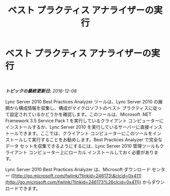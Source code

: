 ﻿---
title: ベスト プラクティス アナライザーの実行
TOCTitle: ベスト プラクティス アナライザーの実行
ms:assetid: 1392ef69-d4fe-45cc-9890-8e8d565df2ee
ms:mtpsurl: https://technet.microsoft.com/ja-jp/library/JJ204694(v=OCS.15)
ms:contentKeyID: 48271333
ms.date: 12/10/2016
mtps_version: v=OCS.15
ms.translationtype: HT
---

# ベスト プラクティス アナライザーの実行

 

_**トピックの最終更新日:** 2016-12-08_

Lync Server 2010 Best Practices Analyzer ツールは、Lync Server 2010 の展開から構成情報を収集し、構成がマイクロソフトのベスト プラクティスに従って設定されているかどうかを確認します。このツールは、Microsoft .NET Framework 3.5 Service Pack 1 を実行しているクライアント コンピューターにインストールするか、Lync Server 2010 を実行しているサーバーに直接インストールできます。ここでは、クライアント コンピューターにこのツールをインストールして実行することをお勧めします。Best Practices Analyzer で完全なデータ セットを収集できるようにするには、Lync Server 2010 管理ツールもクライアント コンピューター上にローカル インストールしておく必要があります。

Lync Server 2010 Best Practices Analyzer は、Microsoft ダウンロード センター ([http://go.microsoft.com/fwlink/?linkid=246173\&clcid=0x411](http://go.microsoft.com/fwlink/?linkid=246173%26clcid=0x411)) からダウンロードできます。

